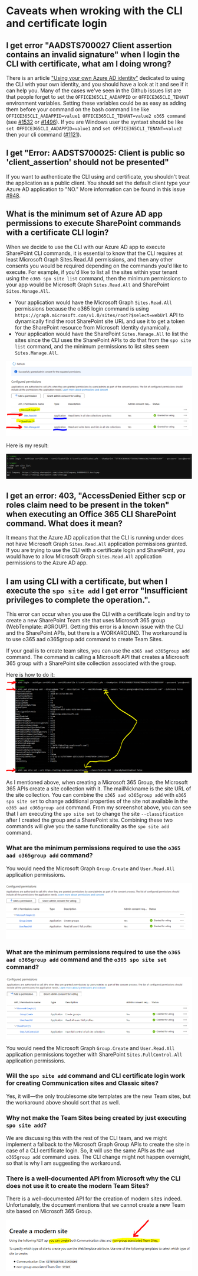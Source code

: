 # Caveats when wroking with the CLI and certificate login

## I get error "AADSTS700027 Client assertion contains an invalid signature" when I login the CLI with certificate, what am I doing wrong?

There is an article ["Using your own Azure AD identity"](./using-own-identity.md) dedicated to using the CLI with your own identity, and you should have a look at it and see if it can help you. Many of the cases we've seen in the Github issues list are that people forget to set the `OFFICE365CLI_AADAPPID` or `OFFICE365CLI_TENANT` environment variables. Setting these variables could be as easy as adding them before your command on the bash command line like `OFFICE365CLI_AADAPPID=value1 OFFICE365CLI_TENANT=value2 o365 command` (see [#1532](https://github.com/pnp/office365-cli/issues/1532) or [#1496](https://github.com/pnp/office365-cli/issues/1496#issuecomment-625549739)). If you are Windows user the syntaxt should be like `set OFFICE365CLI_AADAPPID=value1` and `set OFFICE365CLI_TENANT=value2` then your cli command ([#1121](https://github.com/pnp/office365-cli/issues/1121#issuecomment-533609882)).


## I get "Error: AADSTS700025: Client is public so 'client_assertion' should not be presented"

If you want to authenticate the CLI using and certificate, you shouldn't treat the application as a public client. You should set the default client type your Azure AD application to "NO." More information can be found in this issue [#948](https://github.com/pnp/office365-cli/issues/948#issuecomment-487145809).


## What is the minimum set of Azure AD app permissions to execute SharePoint commands with a certificate CLI login?

When we decide to use the CLI with our Azure AD app to execute SharePoint CLI commands, it is essential to know that the CLI requires at least Microsoft Graph Sites.Read.All permissions, and then any other consents you would be required depending on the commands you'd like to execute. For example, if you'd like to list all the sites within your tenant using the `o365 spo site list` command, then the minimum permissions to your app would be Microsoft Graph `Sites.Read.All` and SharePoint `Sites.Manage.All`. 

- Your application would have the Microsoft Graph `Sites.Read.All` permissions because the o365 login command is using `https://graph.microsoft.com/v1.0/sites/root?$select=webUrl` API to dynamically find the root SharePoint site URL and use it to get a token for the SharePoint resource from Microsoft Identity dynamically.
- Your application would have the SharePoint `Sites.Manage.All` to list the sites since the CLI uses the SharePoint APIs to do that from the `spo site list` command, and the minimum permissions to list sites seem `Sites.Manage.All`.

[![spo site list minimum app permissions required](../images/cli-certificate-caveats/min-app-permissios-to-list-SP-sites.png)](../images/cli-certificate-caveats/min-app-permissios-to-list-SP-sites.png)

Here is my result:

[![spo site list](../images/cli-certificate-caveats/spo-list-sites-result.png)](../images/cli-certificate-caveats/spo-list-sites-result.png)

## I get an error: 403, "AccessDenied Either scp or roles claim need to be present in the token" when executing an Office 365 CLI SharePoint command. What does it mean?

It means that the Azure AD application that the CLI is running under does not have Microsoft Graph `Sites.Read.All` application permissions granted. If you are trying to use the CLI with a certificate login and SharePoint, you would have to allow Microsoft Graph `Sites.Read.All` application permissions to the Azure AD app.

## I am using CLI with a certificate, but when I execute the `spo site add` I get error "Insufficient privileges to complete the operation.".

This error can occur when you use the CLI with a certificate login and try to create a new SharePoint Team site that uses Microsoft 365 group (WebTemplate: #GROUP). Getting this error is a known issue with the CLI and the SharePoint APIs, but there is a WORKAROUND. The workaround is to use o365 aad o365group add command to create Team Sites.

If your goal is to create team sites, you can use the `o365 aad o365group add` command. The command is calling a Microsoft API that creates a Microsoft 365 group with a SharePoint site collection associated with the group. 


Here is how to do it:
[![aad o365 group add](../images/cli-certificate-caveats/create-team-site-using-spo-o365group-add.png)](../images/cli-certificate-caveats/create-team-site-using-spo-o365group-add.png)

As I mentioned above, when creating a Microsoft 365 Group, the Microsoft 365 APIs create a site collection with it. The mailNickname is the site URL of the site collection. You can combine the `o365 aad o365group add` with `o365 spo site set` to change additional properties of the site not available in the `o365 aad o365group add` command. From my screenshot above, you can see that I am executing the `spo site set` to change the site `--classification` after I created the group and a SharePoint site. Combining these two commands will give you the same functionality as the `spo site add` command.

### What are the minimum permissions required to use the `o365 aad o365group add` command?

You would need the Microsoft Graph `Group.Create` and `User.Read.All` application permissions.

[![aad o365 group add](../images/cli-certificate-caveats/min-app-permissions-create-m365group.png)](../images/cli-certificate-caveats/min-app-permissions-create-m365group.png)


### What are the minimum permissions required to use the `o365 aad o365group add` command and the `o365 spo site set` command?

[![aad o365 group add](../images/cli-certificate-caveats/min-permissions-team-site.png)](../images/cli-certificate-caveats/min-permissions-team-site.png)

You would need the Microsoft Graph `Group.Create` and `User.Read.All` application permissions together with SharePoint `Sites.FullControl.All` application permissions.

### Will the `spo site add` command and CLI certificate login work for creating Communication sites and Classic sites?

Yes, it will—the only troublesome site templates are the new Team sites, but the workaround above should sort that as well.

### Why not make the Team Sites being created by just executing `spo site add`?

We are discussing this with the rest of the CLI team, and we might implement a fallback to the Microsoft Graph Group APIs to create the site in case of a CLI certificate login. So, it will use the same APIs as the `aad o365group add` command uses. The CLI change might not happen overnight, so that is why I am suggesting the workaround.

### There is a well-documented API from Microsoft why the CLI does not use it to create the modern Team Sites?

There is a well-documented API for the creation of modern sites indeed. Unfortunately, the document mentions that we cannot create a new Team site based on Microsoft 365 Group.

[![aad o365 group add](../images/cli-certificate-caveats/doc-not-apply-to-team-sites.png)](../images/cli-certificate-caveats/doc-not-apply-to-team-sites.png)
